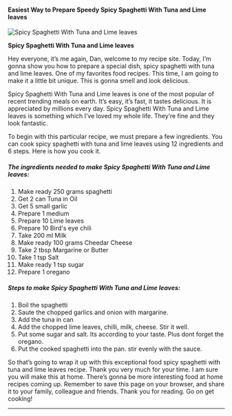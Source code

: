             

#### Easiest Way to Prepare Speedy Spicy Spaghetti With Tuna and Lime leaves

![Spicy Spaghetti With Tuna and Lime leaves](https://img-global.cpcdn.com/recipes/6347862292037632/751x532cq70/spicy-spaghetti-with-tuna-and-lime-leaves-recipe-main-photo.jpg)

**Spicy Spaghetti With Tuna and Lime leaves**

Hey everyone, it’s me again, Dan, welcome to my recipe site. Today, I’m gonna show you how to prepare a special dish, spicy spaghetti with tuna and lime leaves. One of my favorites food recipes. This time, I am going to make it a little bit unique. This is gonna smell and look delicious.

Spicy Spaghetti With Tuna and Lime leaves is one of the most popular of recent trending meals on earth. It’s easy, it’s fast, it tastes delicious. It is appreciated by millions every day. Spicy Spaghetti With Tuna and Lime leaves is something which I’ve loved my whole life. They’re fine and they look fantastic.

To begin with this particular recipe, we must prepare a few ingredients. You can cook spicy spaghetti with tuna and lime leaves using 12 ingredients and 6 steps. Here is how you cook it.

##### The ingredients needed to make Spicy Spaghetti With Tuna and Lime leaves:

1.  Make ready 250 grams spaghetti
2.  Get 2 can Tuna in Oil
3.  Get 5 small garlic
4.  Prepare 1 medium
5.  Prepare 10 Lime leaves
6.  Prepare 10 Bird's eye chili
7.  Take 200 ml Milk
8.  Make ready 100 grams Cheedar Cheese
9.  Take 2 tbsp Margarine or Butter
10.  Take 1 tsp Salt
11.  Make ready 1 tsp sugar
12.  Prepare 1 oregano

##### Steps to make Spicy Spaghetti With Tuna and Lime leaves:

1.  Boil the spaghetti
2.  Saute the chopped garlics and onion with margarine.
3.  Add the tuna in can
4.  Add the chopped lime leaves, chilli, milk, cheese. Stir it well.
5.  Put some sugar and salt. Its according to your taste. Plus dont forget the oregano.
6.  Put the cooked spaghetti into the pan. stir evenly with the sauce.

So that’s going to wrap it up with this exceptional food spicy spaghetti with tuna and lime leaves recipe. Thank you very much for your time. I am sure you will make this at home. There’s gonna be more interesting food at home recipes coming up. Remember to save this page on your browser, and share it to your family, colleague and friends. Thank you for reading. Go on get cooking!

* * *